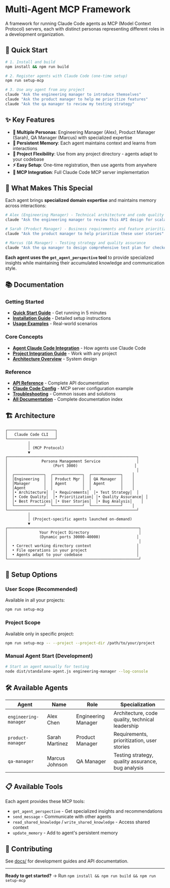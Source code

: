 # Multi-Agent MCP Framework

A framework for running Claude Code agents as MCP (Model Context Protocol) servers, each with distinct personas representing different roles in a development organization.

## 🚀 Quick Start

```bash
# 1. Install and build
npm install && npm run build

# 2. Register agents with Claude Code (one-time setup)
npm run setup-mcp

# 3. Use any agent from any project
claude "Ask the engineering manager to introduce themselves"
claude "Ask the product manager to help me prioritize features"
claude "Ask the qa manager to review my testing strategy"
```

## ✨ Key Features

- **🤖 Multiple Personas**: Engineering Manager (Alex), Product Manager (Sarah), QA Manager (Marcus) with specialized expertise
- **🧠 Persistent Memory**: Each agent maintains context and learns from interactions 
- **📁 Project Flexibility**: Use from any project directory - agents adapt to your codebase
- **⚡ Easy Setup**: One-time registration, then use agents from anywhere
- **🔧 MCP Integration**: Full Claude Code MCP server implementation

## 🎯 What Makes This Special

Each agent brings **specialized domain expertise** and maintains memory across interactions:

```bash
# Alex (Engineering Manager) - Technical architecture and code quality
claude "Ask the engineering manager to review this API design for scalability"

# Sarah (Product Manager) - Business requirements and feature prioritization  
claude "Ask the product manager to help prioritize these user stories"

# Marcus (QA Manager) - Testing strategy and quality assurance
claude "Ask the qa manager to design comprehensive test plan for checkout flow"
```

**Each agent uses the `get_agent_perspective` tool** to provide specialized insights while maintaining their accumulated knowledge and communication style.

## 📚 Documentation

### Getting Started
- **[Quick Start Guide](./docs/quick-start.md)** - Get running in 5 minutes
- **[Installation Guide](./docs/installation.md)** - Detailed setup instructions
- **[Usage Examples](./docs/USAGE_EXAMPLES.md)** - Real-world scenarios

### Core Concepts  
- **[Agent Claude Code Integration](./docs/AGENT_CLAUDE_CODE_INTEGRATION.md)** - How agents use Claude Code
- **[Project Integration Guide](./docs/PROJECT_INTEGRATION_GUIDE.md)** - Work with any project
- **[Architecture Overview](./docs/architecture.md)** - System design

### Reference
- **[API Reference](./docs/api-reference.md)** - Complete API documentation
- **[Claude Code Config](./claude-code-config.json)** - MCP server configuration example
- **[Troubleshooting](./docs/troubleshooting.md)** - Common issues and solutions
- **[All Documentation](./docs/README.md)** - Complete documentation index

## 🏗️ Architecture

```
┌─────────────────────┐
│   Claude Code CLI   │
└─────────────────────┘
          │
          │ (MCP Protocol)
          ▼
┌─────────────────────────────────────────────────────────┐
│               Persona Management Service                │
│                    (Port 3000)                         │
│                                                         │
│  ┌─────────────┐  ┌─────────────┐  ┌─────────────┐    │
│  │Engineering  │  │ Product Mgr │  │ QA Manager  │    │
│  │Manager      │  │ Agent       │  │ Agent       │    │
│  │Agent        │  │             │  │             │    │
│  │• Architecture│  │• Requirements│  │• Test Strategy│  │
│  │• Code Quality│  │• Prioritization│ │• Quality Assurance│ │
│  │• Best Practices│ │• User Stories│  │• Bug Analysis│    │
│  └─────────────┘  └─────────────┘  └─────────────┘    │
└─────────────────────────────────────────────────────────┘
          │
          │ (Project-specific agents launched on-demand)
          ▼
┌──────────────────────────────────────────────────────────┐
│              Your Project Directory                      │
│              (Dynamic ports 30000-40000)                │
│                                                          │
│  • Correct working directory context                    │
│  • File operations in your project                      │
│  • Agents adapt to your codebase                        │
└──────────────────────────────────────────────────────────┘
```

## 🔧 Setup Options

### User Scope (Recommended)
Available in all your projects:
```bash
npm run setup-mcp
```

### Project Scope  
Available only in specific project:
```bash
npm run setup-mcp -- --project --project-dir /path/to/your/project
```

### Manual Agent Start (Development)
```bash
# Start an agent manually for testing
node dist/standalone-agent.js engineering-manager --log-console
```

## 🛠️ Available Agents

| Agent | Name | Role | Specialization |
|-------|------|------|----------------|
| `engineering-manager` | Alex Chen | Engineering Manager | Architecture, code quality, technical leadership |
| `product-manager` | Sarah Martinez | Product Manager | Requirements, prioritization, user stories |
| `qa-manager` | Marcus Johnson | QA Manager | Testing strategy, quality assurance, bug analysis |

## 📋 Available Tools

Each agent provides these MCP tools:

- `get_agent_perspective` - Get specialized insights and recommendations
- `send_message` - Communicate with other agents
- `read_shared_knowledge` / `write_shared_knowledge` - Access shared context
- `update_memory` - Add to agent's persistent memory

## 🤝 Contributing

See [docs/](./docs/) for development guides and API documentation.

---

**Ready to get started?** → Run `npm install && npm run build && npm run setup-mcp`